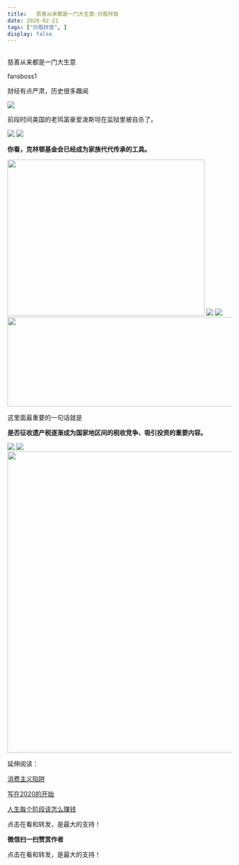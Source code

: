 ```yaml
---
title:   慈善从来都是一门大生意-炒股拌饭
date: 2020-02-21
tags: ["炒股拌饭", ]
display: false
---
```



## 



慈善从来都是一门大生意




fansboss1




财经有点严肃，历史很多趣闻


<img class="rich_pages" data-ratio="0.5849056603773585" data-s="300,640" src="https://mmbiz.qpic.cn/sz_mmbiz_png/tnE2st4BmibYaeYiaBr816GAFPYFbLNdaLu554H8a9SKuE7Cdq2TjsqxOSfKLjdtrlI4Wb4Fia5ictcod9U0O89qNA/640?wx_fmt=png" data-type="png" data-w="424" style="font-size: 16px;letter-spacing: 2px;text-align: left;white-space: normal;"/>

前段时间美国的老鸨富豪爱泼斯坦在监狱里被自杀了。

<img class="rich_pages" data-ratio="0.6645161290322581" data-s="300,640" src="https://mmbiz.qpic.cn/sz_mmbiz_png/tnE2st4BmibYb0uicYCQ5wribmb0LG000PiagVVRDJPDloN8ngXE7Uuibvm0FdBbOrAwhrA3abc8IB1MHeZRvTY0fnw/640?wx_fmt=png" data-type="png" data-w="620" style=""/>

<img class="rich_pages" data-ratio="0.8152173913043478" data-s="300,640" src="https://mmbiz.qpic.cn/sz_mmbiz_png/tnE2st4BmibYaeYiaBr816GAFPYFbLNdaLFtuWh1HmjianicPnWqAkfG2PJYnPepePaY94H6oswsOQqibuOMYXN6ibXg/640?wx_fmt=png" data-type="png" data-w="644"/>

**你看，克林顿基金会已经成为家族代代传承的工具。**

<img class="rich_pages" data-ratio="0.793046357615894" data-s="300,640" src="https://mmbiz.qpic.cn/sz_mmbiz_png/tnE2st4BmibYaeYiaBr816GAFPYFbLNdaL81YZv1uGsTpsuL5E2Yl9cz3EKoq9GMmEDSmuIxUJdWKW8JsRKKJARw/640?wx_fmt=png" data-type="png" data-w="604" style="width: 443px;height: 351px;"/>

<img class="rich_pages" data-ratio="0.8544303797468354" data-s="300,640" src="https://mmbiz.qpic.cn/sz_mmbiz_png/tnE2st4BmibYb0uicYCQ5wribmb0LG000Pian9icTQZp47s82tC9JMUrJaTMxqU3OWjfsQZuzJHxaTO7tYvtqSnH3pA/640?wx_fmt=png" data-type="png" data-w="316" style=""/>

<img class="rich_pages" data-ratio="0.8593996840442338" data-s="300,640" src="https://mmbiz.qpic.cn/sz_mmbiz_png/tnE2st4BmibbZmlnO3n9qgWibBkia34KoBV8O2iamwH2dEYyoGhUoxQ0IVlur5kpGHteYBfA78JbEkEbpb4cDJiaAHQ/640?wx_fmt=png" data-type="png" data-w="633"/>

<img class="rich_pages" data-ratio="0.3485169491525424" data-s="300,640" src="https://mmbiz.qpic.cn/sz_mmbiz_png/tnE2st4BmibYaeYiaBr816GAFPYFbLNdaL2XF2qVOvRbPG5k6vl3icUjJnWYaN2qOYRlbdlic8Gcib1qVEc4F0NUxhw/640?wx_fmt=png" data-type="png" data-w="944" style="width: 578px;height: 201px;"/>

这里面最重要的一句话就是

**是否征收遗产税逐渐成为国家地区间的税收竞争、吸引投资的重要内容。**

<img class="rich_pages" data-ratio="0.5476603119584056" data-s="300,640" src="https://mmbiz.qpic.cn/sz_mmbiz_png/tnE2st4BmibYb0uicYCQ5wribmb0LG000PiaTZ07eE8my6Dtnkqb3enRgTItZ7NV00CAsInzPgIasjKNKdaiapYEXGw/640?wx_fmt=png" data-type="png" data-w="577" style=""/>

<img class="rich_pages" data-ratio="0.6428571428571429" data-s="300,640" src="https://mmbiz.qpic.cn/sz_mmbiz_png/tnE2st4BmibYb0uicYCQ5wribmb0LG000Pia8tTTgsQcQnAZsQibcdlHvRtZEtBnmtkia2wPUj8KP9o3jkamLCLo0YvA/640?wx_fmt=png" data-type="png" data-w="560" style=""/>

<img data-type="jpeg" data-ratio="0.5361111111111111" data-w="1080" src="https://mmbiz.qpic.cn/mmbiz_jpg/BSbL23YpK40anhWbxpiaP1hgCWiblK2nsZy9NicVLicA3CoKzQPicomHmazY7bKwibr9Ge4j6XHGGicFDH9vH4Dh0xkag/640?wx_fmt=jpeg" style="box-sizing: border-box !important;word-wrap: break-word !important;visibility: visible !important;width: 677px !important;"/>

延伸阅读：

[消费主义陷阱](http://mp.weixin.qq.com/s?__biz=MzU4NTkwMDY5MQ==&amp;mid=2247485188&amp;idx=1&amp;sn=b3a100c5a8aad4e4033a579fd121c6ec&amp;chksm=fd8230f8caf5b9ee050039b61191bb7540a64d581c4ac0a950ed5d48212663b780856f014595&amp;scene=21#wechat_redirect)

[写在2020的开始](http://mp.weixin.qq.com/s?__biz=MzU4NTkwMDY5MQ==&amp;mid=2247485366&amp;idx=1&amp;sn=ad1ad7ef9dbbe54e5939d9ffd5a9ea10&amp;chksm=fd82304acaf5b95c936b84224a0835ce720102e04894283a35d04ce1d83cb1bbab63518aa234&amp;scene=21#wechat_redirect)

[人生每个阶段该怎么赚钱](http://mp.weixin.qq.com/s?__biz=Mzg4NTE3NTE2NQ==&amp;mid=2247484298&amp;idx=1&amp;sn=853954c62684e1af6c111aebf8e6586f&amp;chksm=cfada598f8da2c8e0b9f280c01cb4f01b182f6c9c9a762b5d11d4c202c9715e9ede7a54de2e0&amp;scene=21#wechat_redirect)

点击在看和转发，是最大的支持！


**微信扫一扫赞赏作者**






点击在看和转发，是最大的支持！